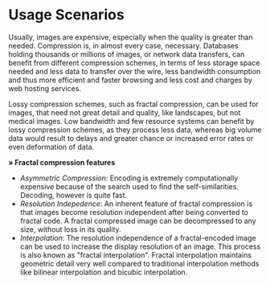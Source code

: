 Usage Scenarios
===============

Usually, images are expensive, especially when the quality is greater than needed.
Compression is, in almost every case, necessary.
Databases holding thousands or millions of images, or network data transfers,
can benefit from different compression schemes, in terms of less storage space needed
and less data to transfer over the wire, less bandwidth consumption
and thus more efficient and faster browsing and less cost and charges by web hosting services.

Lossy compression schemes, such as fractal compression, can be used for images,
that need not great detail and quality, like landscapes, but not medical images.
Low bandwidth and few resource systems can benefit by lossy compression schemes,
as they process less data, whereas big volume data would result to delays and
greater chance or increased error rates or even deformation of data.

**&raquo; Fractal compression features**

* _Asymmetric Compression_:
  Encoding is extremely computationally expensive because of the search used to
  find the self-similarities. Decoding, however is quite fast.
* _Resolution Indepedence_:
  An inherent feature of fractal compression is that images become resolution
  independent after being converted to fractal code. A fractal compressed image
  can be decompressed to any size, without loss in its quality.
* _Interpolation_:
  The resolution independence of a fractal-encoded image can be used to increase
  the display resolution of an image. This process is also known as "fractal
  interpolation". Fractal interpolation maintains geometric detail very well
  compared to traditional interpolation methods like bilinear interpolation
  and bicubic interpolation.


